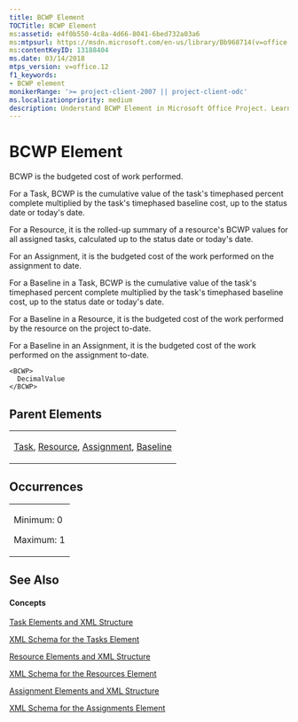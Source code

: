 ```yaml
---
title: BCWP Element
TOCTitle: BCWP Element
ms:assetid: e4f0b550-4c8a-4d66-8041-6bed732a03a6
ms:mtpsurl: https://msdn.microsoft.com/en-us/library/Bb968714(v=office.12)
ms:contentKeyID: 13188404
ms.date: 03/14/2018
mtps_version: v=office.12
f1_keywords:
- BCWP element
monikerRange: '>= project-client-2007 || project-client-odc'
ms.localizationpriority: medium
description: Understand BCWP Element in Microsoft Office Project. Learn how it calculates budgeted cost of work performed for tasks, resources, assignments, and baselines.
---
```


# BCWP Element




BCWP is the budgeted cost of work performed.

For a Task, BCWP is the cumulative value of the task's timephased percent complete multiplied by the task's timephased baseline cost, up to the status date or today's date.

For a Resource, it is the rolled-up summary of a resource's BCWP values for all assigned tasks, calculated up to the status date or today's date.

For an Assignment, it is the budgeted cost of the work performed on the assignment to date.

For a Baseline in a Task, BCWP is the cumulative value of the task's timephased percent complete multiplied by the task's timephased baseline cost, up to the status date or today's date.

For a Baseline in a Resource, it is the budgeted cost of the work performed by the resource on the project to-date.

For a Baseline in an Assignment, it is the budgeted cost of the work performed on the assignment to-date.

    <BCWP>
      DecimalValue
    </BCWP>

## Parent Elements

<table>
<colgroup>
<col style="width: 100%" />
</colgroup>
<tbody>
<tr class="odd">
<td><p><a href="task-element.md">Task</a>, <a href="resource-element.md">Resource</a>, <a href="assignment-element.md">Assignment</a>, <a href="baseline-element.md">Baseline</a></p></td>
</tr>
</tbody>
</table>

## Occurrences

<table>
<colgroup>
<col style="width: 100%" />
</colgroup>
<tbody>
<tr class="odd">
<td><p>Minimum: 0</p>
<p>Maximum: 1</p></td>
</tr>
</tbody>
</table>

## See Also

#### Concepts

[Task Elements and XML Structure](task-elements-and-xml-structure.md)

[XML Schema for the Tasks Element](xml-schema-for-the-tasks-element.md)

[Resource Elements and XML Structure](resource-elements-and-xml-structure.md)

[XML Schema for the Resources Element](xml-schema-for-the-resources-element.md)

[Assignment Elements and XML Structure](assignment-elements-and-xml-structure.md)

[XML Schema for the Assignments Element](xml-schema-for-the-assignments-element.md)

